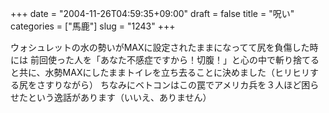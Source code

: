 +++
date = "2004-11-26T04:59:35+09:00"
draft = false
title = "呪い"
categories = ["馬鹿"]
slug = "1243"
+++

ウォシュレットの水の勢いがMAXに設定されたままになってて尻を負傷した時には
前回使った人を「あなた不感症ですから！切腹！」と心の中で斬り捨てると共に、水勢MAXにしたままトイレを立ち去ることに決めました（ヒリヒリする尻をさすりながら）
ちなみにベトコンはこの罠でアメリカ兵を３人ほど困らせたという逸話があります（いいえ、ありません）
